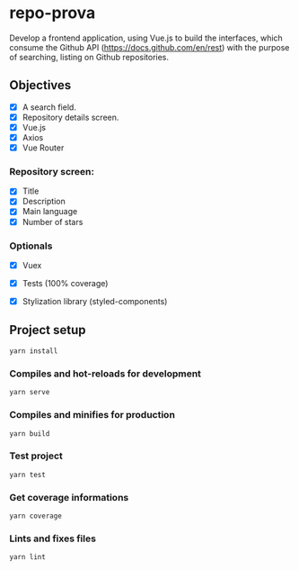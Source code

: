 # repo-prova

Develop a frontend application, using Vue.js to build the interfaces, which consume the Github API (https://docs.github.com/en/rest) with the purpose of searching, listing on Github repositories.

## Objectives
- [X] A search field.
- [X] Repository details screen.
- [X] Vue.js
- [X] Axios
- [X] Vue Router
### Repository screen:
- [X] Title
- [X] Description
- [X] Main language
- [X] Number of stars
### Optionals
- [X] Vuex
- [X] Tests (100% coverage)
- [X] Stylization library (styled-components)


## Project setup
```
yarn install
```

### Compiles and hot-reloads for development
```
yarn serve
```

### Compiles and minifies for production
```
yarn build
```

### Test project
```
yarn test
```

### Get coverage informations
```
yarn coverage
```

### Lints and fixes files
```
yarn lint
```
